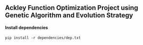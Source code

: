 ## Ackley Function Optimization Project using Genetic Algorithm and Evolution Strategy

#### Install dependencies

```
pip install -r dependencies/dep.txt
```